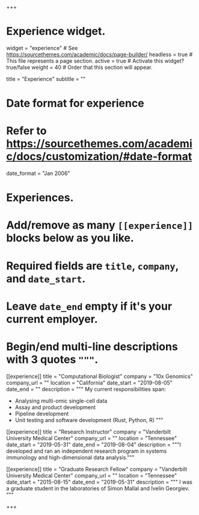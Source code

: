 +++
# Experience widget.
widget = "experience"  # See https://sourcethemes.com/academic/docs/page-builder/
headless = true  # This file represents a page section.
active = true  # Activate this widget? true/false
weight = 40  # Order that this section will appear.

title = "Experience"
subtitle = ""

# Date format for experience
#   Refer to https://sourcethemes.com/academic/docs/customization/#date-format
date_format = "Jan 2006"

# Experiences.
#   Add/remove as many `[[experience]]` blocks below as you like.
#   Required fields are `title`, `company`, and `date_start`.
#   Leave `date_end` empty if it's your current employer.
#   Begin/end multi-line descriptions with 3 quotes `"""`.
[[experience]]
  title = "Computational Biologist"
  company = "10x Genomics"
  company_url = ""
  location = "California"
  date_start = "2019-08-05"
  date_end = ""
  description = """
  My current responsibilities span:

  * Analysing multi-omic single-cell data
  * Assay and product development
  * Pipeline development
  * Unit testing and software development (Rust, Python, R)
  """

[[experience]]
  title = "Research Instructor"
  company = "Vanderbilt University Medical Center"
  company_url = ""
  location = "Tennessee"
  date_start = "2019-05-31"
  date_end = "2019-08-04"
  description = """I developed and ran an independent research program in systems immunology and high-dimensional data analysis."""

[[experience]]
  title = "Graduate Research Fellow"
  company = "Vanderbilt University Medical Center"
  company_url = ""
  location = "Tennessee"
  date_start = "2015-08-15"
  date_end = "2019-05-31"
  description = """
  I was a graduate student in the laboratories of Simon Mallal and Ivelin Georgiev.
  """

+++

